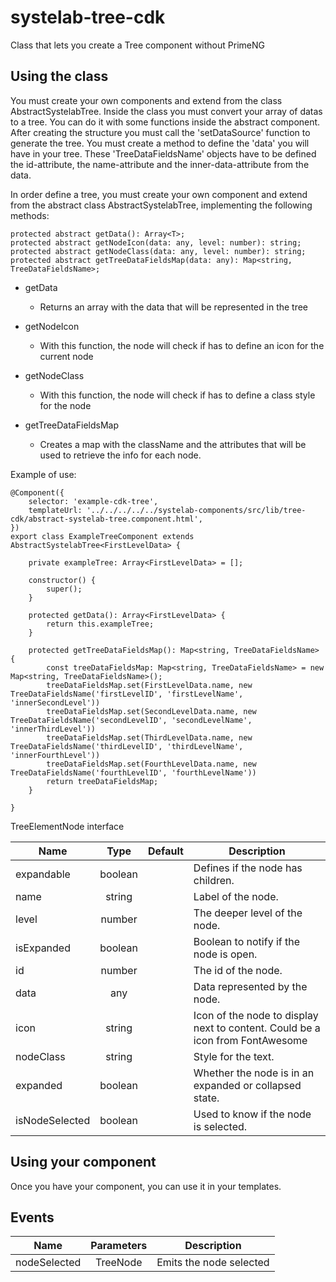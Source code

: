 # systelab-tree-cdk

Class that lets you create a Tree component without PrimeNG

## Using the class

You must create your own components and extend from the class AbstractSystelabTree.
Inside the class you must convert your array of datas to a tree.
You can do it with some functions inside the abstract component.
After creating the structure you must call the 'setDataSource' function to generate the tree.
You must create a method to define the 'data' you will have in your tree. These 'TreeDataFieldsName' objects have to be defined the id-attribute, the name-attribute and the inner-data-attribute from the data.

In order define a tree, you must create your own component and extend from the abstract class AbstractSystelabTree, implementing the following methods:

```
protected abstract getData(): Array<T>;
protected abstract getNodeIcon(data: any, level: number): string;
protected abstract getNodeClass(data: any, level: number): string;
protected abstract getTreeDataFieldsMap(data: any): Map<string, TreeDataFieldsName>;
```
- getData
  - Returns an array with the data that will be represented in the tree
  
- getNodeIcon
  - With this function, the node will check if has to define an icon for the current node
  
- getNodeClass
  - With this function, the node will check if has to define a class style for the node
  
- getTreeDataFieldsMap
  - Creates a map with the className and the attributes that will be used to retrieve the info for each node.
  



Example of use:

```
@Component({
	selector: 'example-cdk-tree',
	templateUrl: '../../../../../systelab-components/src/lib/tree-cdk/abstract-systelab-tree.component.html',
})
export class ExampleTreeComponent extends AbstractSystelabTree<FirstLevelData> {

    private exampleTree: Array<FirstLevelData> = [];

	constructor() {
		super();
	}

	protected getData(): Array<FirstLevelData> {
		return this.exampleTree;
	}

	protected getTreeDataFieldsMap(): Map<string, TreeDataFieldsName> {
		const treeDataFieldsMap: Map<string, TreeDataFieldsName> = new Map<string, TreeDataFieldsName>();
		treeDataFieldsMap.set(FirstLevelData.name, new TreeDataFieldsName('firstLevelID', 'firstLevelName', 'innerSecondLevel'))
		treeDataFieldsMap.set(SecondLevelData.name, new TreeDataFieldsName('secondLevelID', 'secondLevelName', 'innerThirdLevel'))
		treeDataFieldsMap.set(ThirdLevelData.name, new TreeDataFieldsName('thirdLevelID', 'thirdLevelName', 'innerFourthLevel'))
		treeDataFieldsMap.set(FourthLevelData.name, new TreeDataFieldsName('fourthLevelID', 'fourthLevelName'))
		return treeDataFieldsMap;
	}

}
```
TreeElementNode interface

| Name | Type | Default | Description |
| ---- |:----:|:-------:| ----------- |
|expandable | boolean | |Defines if the node has children.|
|name | string | |Label of the node.|
|level   | number | | The deeper level of the node. |
|isExpanded   | boolean | | Boolean to notify if the node is open. |
|id   | number | | The id of the node. |
|data | any | | Data represented by the node.|
|icon | string | | Icon of the node to display next to content. Could be a icon from FontAwesome|
|nodeClass	|string | | Style for the text.|
|expanded |boolean | | Whether the node is in an expanded or collapsed state.|
|isNodeSelected | boolean | | Used to know if the node is selected.|

## Using your component
Once you have your component, you can use it in your templates.

## Events

| Name | Parameters | Description |
| ---- |:----------:| ------------|
| nodeSelected | TreeNode | Emits the node selected|
